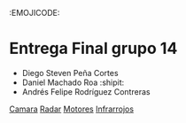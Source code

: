 :EMOJICODE:
# Entrega Final grupo 14
- Diego Steven Peña Cortes
- Daniel Machado Roa :shipit:
- Andrés Felipe Rodríguez Contreras 
 
[Camara](w07_entrega-_final-grupo14/Camara.md )
[Radar](w07_entrega-_final-grupo14/Camara.md )
[Motores](w07_entrega-_final-grupo14/Camara.md )
[Infrarrojos](w07_entrega-_final-grupo14/Camara.md )


